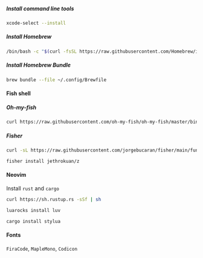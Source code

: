 ##### Install command line tools

```sh
xcode-select --install
```

##### Install Homebrew

```sh
/bin/bash -c "$(curl -fsSL https://raw.githubusercontent.com/Homebrew/install/HEAD/install.sh)"
```

##### Install Homebrew Bundle

```sh
brew bundle --file ~/.config/Brewfile
```

#### Fish shell

##### Oh-my-fish

```sh
curl https://raw.githubusercontent.com/oh-my-fish/oh-my-fish/master/bin/install | fish
```

##### Fisher

```sh
curl -sL https://raw.githubusercontent.com/jorgebucaran/fisher/main/functions/fisher.fish | source && fisher install jorgebucaran/fisher
```

```sh
fisher install jethrokuan/z
```

#### Neovim

Install `rust` and `cargo`

```sh
curl https://sh.rustup.rs -sSf | sh

```

```sh
luarocks install luv
```

```sh
cargo install stylua
```

#### Fonts

`FiraCode`, `MapleMono`, `Codicon`
